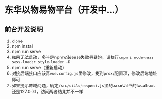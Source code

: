 # 东华以物易物平台（开发中...）

## 前台开发说明

1. clone
2. npm install 
3. npm run serve
4. 如果无法启动，多半是npm安装sass失败导致的，请执行`cnpm i node-sass sass-loader style-loader -D`
5. npm run serve（重新启动）
6. 对接后端接口应该再`vue.config.js`里修改，找到`proxy`配置项，修改后端地址即可
7. 如果提示跨域问题，确定`/src/utils/request.js`里的baseUrl中的localhost还是127.0.0.1，访问两者结果并不一样

